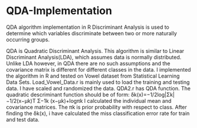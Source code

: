 # QDA-Implementation
QDA algorithm implementation in R
Discriminant Analysis is used to determine which variables discriminate between two or more naturally occurring groups.

QDA is Quadratic Discriminant Analysis. This algorithm is similar to Linear Discriminant Analysis(LDA), which assumes data is normally distributed. Unlike LDA however, in QDA there are no such assumptions and the covariance matrix is different for different classes in the data. 
I implemented the algorithm in R and tested on Vowel dataset from Statistical Learning Data Sets.
Load_Vowel_Data.r is mainly used to load the training and testing data. I have scaled and randomized the data.
QDA2.r has QDA function. The quadratic descriminant function should be of form: δk(x)=−1/2log|Σk|−1/2(x−μk)T Σ−1k (x−μk)+logπk
I calculated the individual mean and covariance matrices. The πk is prior probability with respect to class.
After finding the δk(x), i have calculated the miss classification error rate for train and test data.
